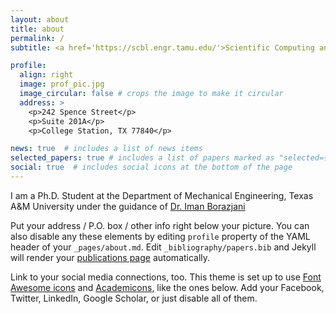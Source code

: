 ```yaml
---
layout: about
title: about
permalink: /
subtitle: <a href='https://scbl.engr.tamu.edu/'>Scientific Computing and Biofluids Lab, Texas A&M University </a>.

profile:
  align: right
  image: prof_pic.jpg
  image_circular: false # crops the image to make it circular
  address: >
    <p>242 Spence Street</p>
    <p>Suite 201A</p>
    <p>College Station, TX 77840</p>

news: true  # includes a list of news items
selected_papers: true # includes a list of papers marked as "selected={true}"
social: true  # includes social icons at the bottom of the page
---
```

I am a Ph.D. Student at the Department of Mechanical Engineering, Texas A&M University under the guidance of <a href='https://engineering.tamu.edu/mechanical/profiles/borazjani-iman.html'> Dr. Iman Borazjani </a>

Put your address / P.O. box / other info right below your picture. You can also disable any these elements by editing `profile` property of the YAML header of your `_pages/about.md`. Edit `_bibliography/papers.bib` and Jekyll will render your [publications page](/al-folio/publications/) automatically.

Link to your social media connections, too. This theme is set up to use [Font Awesome icons](http://fortawesome.github.io/Font-Awesome/) and [Academicons](https://jpswalsh.github.io/academicons/), like the ones below. Add your Facebook, Twitter, LinkedIn, Google Scholar, or just disable all of them.
